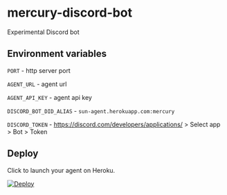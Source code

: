 # mercury-discord-bot
Experimental Discord bot

## Environment variables

`PORT` - http server port

`AGENT_URL` - agent url

`AGENT_API_KEY` - agent api key

`DISCORD_BOT_DID_ALIAS` - `sun-agent.herokuapp.com:mercury`

`DISCORD_TOKEN` - https://discord.com/developers/applications/ > Select app > Bot > Token

## Deploy

Click to launch your agent on Heroku.

[![Deploy](https://www.herokucdn.com/deploy/button.svg)](https://heroku.com/deploy)
